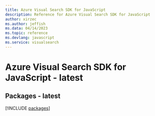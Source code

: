 ```yaml
---
title: Azure Visual Search SDK for JavaScript
description: Reference for Azure Visual Search SDK for JavaScript
author: xirzec
ms.author: jeffish
ms.data: 04/14/2023
ms.topic: reference
ms.devlang: javascript
ms.service: visualsearch
---
```

# Azure Visual Search SDK for JavaScript - latest
## Packages - latest
[!INCLUDE [packages](visual-search-index.md)]